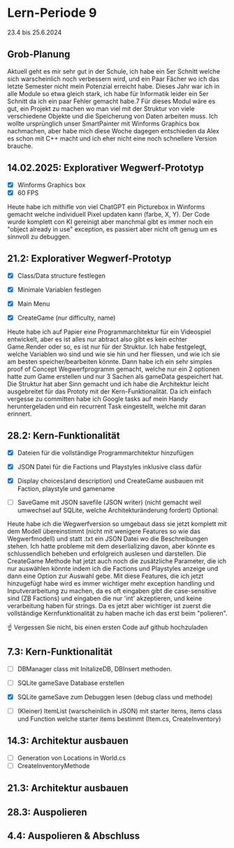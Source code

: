 # Lern-Periode 9
23.4 bis 25.6.2024

## Grob-Planung
Aktuell geht es mir sehr gut in der Schule, ich habe ein 5er Schnitt welche sich warscheinlich noch verbessern wird, und ein Paar Fächer wo ich das letzte Semester nicht mein Potenzial erreicht habe.
Dieses Jahr war ich in alle Module so etwa gleich stark, ich habe für Informatik leider ein 5er Schnitt  da ich ein paar Fehler gemacht habe.7
Für dieses Modul wäre es gut, ein Projekt zu machen wo man viel mit der Struktur von viele verschiedene Objekte und die Speicherung von Daten arbeiten muss. Ich wollte ursprünglich unser SmartPainter mit Winforms Graphics box nachmachen, aber habe mich diese Woche dagegen entschieden da Alex es schon mit C++ macht und ich eher nicht eine noch schnellere Version brauche.

## 14.02.2025: Explorativer Wegwerf-Prototyp
- [x] Winforms Graphics box
- [x] 60 FPS

Heute habe ich mithifle von viel ChatGPT ein Picturebox in Winforms gemacht welche individuell Pixel updaten kann (farbe, X, Y). Der Code wurde komplett con KI gereinigt aber manchmal gibt es immer noch ein "object already in use" exception, es passiert aber nicht oft genug um es sinnvoll zu debuggen. 


## 21.2: Explorativer Wegwerf-Prototyp
- [x] Class/Data structure festlegen
- [x] Minimale Variablen festlegen
- [x] Main Menu
- [x] CreateGame (nur difficulty, name)


Heute habe ich auf Papier eine Programmarchitektur für ein Videospiel entwickelt, aber es ist alles nur abtract also gibt es kein echter Game.Render oder so, es ist nur für der Struktur. Ich habe festgelegt, welche Variablen wo sind und wie sie hin und her fliessen, und wie ich sie am besten speicher/bearbeiten könnte. Dann habe ich ein sehr simples proof of Concept Wegwerfprogramm gemacht, welche nur ein 2 optionen hatte zum Game erstellen und nur 3 Sachen als gameData gespeichert hat. Die Struktur hat aber Sinn gemacht und ich habe die Architektur leicht ausgebreitet für das Prototy mit der Kern-Funktionalität. Da ich einfach vergesse zu committen habe ich Google tasks auf mein Handy heruntergeladen und ein recurrent Task eingestellt, welche mit daran erinnert.

## 28.2: Kern-Funktionalität
- [x] Dateien für die vollständige Programmarchitektur hinzufügen
- [x] JSON Datei für die Factions und Playstyles inklusive class dafür
- [x] Display choices(and description) und CreateGame ausbauen mit Faction, playstyle und gamename
- [ ] SaveGame mit JSON savefile (JSON writer) (nicht gemacht weil umwechsel auf SQLite, welche Architekturänderung fordert)
Optional:


Heute habe ich die Wegwerfversion so umgebaut dass sie jetzt komplett mit dem Modell übereinstimmt (nicht mit wenigere Features so wie das Wegwerfmodell) und statt .txt ein JSON Datei wo die Beschreibungen stehen. Ich hatte probleme mit dem deserlializing davon, aber könnte es schlussendlich beheben und erfolgreich auslesen und darstellen. Die CreateGame Methode hat jetzt auch noch die zusätzliche Parameter, die ich nur auswählen könnte indem ich die Factions und Playstyles anzeige und dann eine Option zur Auswahl gebe. Mit diese Features, die ich jetzt hinzugefügt habe wird es immer wichtiger mehr exception handling und Inputverarbeitung zu machen, da es oft eingaben gibt die case-sensitive sind (ZB Factions) und eingaben die nur 'int' akzeptieren, und keine verarbeitung haben für strings. Da es jetzt aber wichtiger ist zuerst die vollständige Kernfunktionalität zu haben mache ich das erst beim "polieren".

☝️ Vergessen Sie nicht, bis einen ersten Code auf github hochzuladen

## 7.3: Kern-Funktionalität
- [ ] DBManager class mit InitalizeDB, DBInsert methoden.
- [ ] SQLite gameSave Database erstellen
- [x] SQLite gameSave zum Debuggen lesen (debug class und methode)
- [ ] (Kleiner) ItemList (warscheinlich in JSON) mit starter items, items class und Function welche starter items bestimmt (Item.cs, CreateInventory)



## 14.3: Architektur ausbauen
- [ ] Generation von Locations in World.cs
- [ ] CreateInventoryMethode
## 21.3: Architektur ausbauen
## 28.3: Auspolieren
## 4.4: Auspolieren & Abschluss
